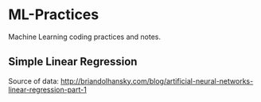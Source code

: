# ML-Practices
Machine Learning coding practices and notes.
## Simple Linear Regression
Source of data: http://briandolhansky.com/blog/artificial-neural-networks-linear-regression-part-1
